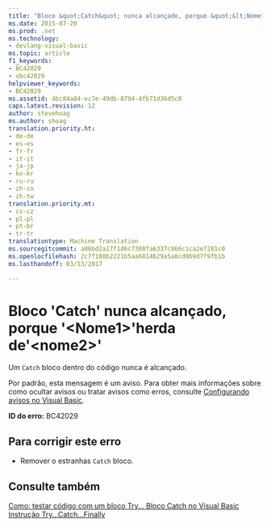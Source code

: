 ```yaml
---
title: "Bloco &quot;Catch&quot; nunca alcançado, porque &quot;&lt;Nome1&gt;&quot;herda de&quot;&lt;nome2&gt;&quot; | Documentos do Microsoft"
ms.date: 2015-07-20
ms.prod: .net
ms.technology:
- devlang-visual-basic
ms.topic: article
f1_keywords:
- BC42029
- vbc42029
helpviewer_keywords:
- BC42029
ms.assetid: 4bc84a84-ec7e-49db-8794-4fb71d36d5c0
caps.latest.revision: 12
author: stevehoag
ms.author: shoag
translation.priority.ht:
- de-de
- es-es
- fr-fr
- it-it
- ja-jp
- ko-kr
- ru-ru
- zh-cn
- zh-tw
translation.priority.mt:
- cs-cz
- pl-pl
- pt-br
- tr-tr
translationtype: Machine Translation
ms.sourcegitcommit: a06bd2a17f1d6c7308fa6337c866c1ca2e7281c0
ms.openlocfilehash: 2c7f180b2221b5aa6814629a5a8cd9b9d7f9fb1b
ms.lasthandoff: 03/13/2017

---
```

# <a name="39catch39-block-never-reached-because-39ltname1gt39-inherits-from-39ltname2gt39"></a>Bloco 'Catch' nunca alcançado, porque '&lt;Nome1&gt;'herda de'&lt;nome2&gt;'
Um `Catch` bloco dentro do código nunca é alcançado.  
  
 Por padrão, esta mensagem é um aviso. Para obter mais informações sobre como ocultar avisos ou tratar avisos como erros, consulte [Configurando avisos no Visual Basic](https://docs.microsoft.com/visualstudio/ide/configuring-warnings-in-visual-basic).  
  
 **ID do erro:** BC42029  
  
## <a name="to-correct-this-error"></a>Para corrigir este erro  
  
-   Remover o estranhas `Catch` bloco.  
  
## <a name="see-also"></a>Consulte também  
 [Como: testar código com um bloco Try... Bloco Catch no Visual Basic](http://msdn.microsoft.com/en-us/8368e205-ed73-4185-a247-af84fb4fafa9)   
 [Instrução Try...Catch...Finally](../../visual-basic/language-reference/statements/try-catch-finally-statement.md)
